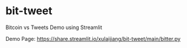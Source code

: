 # bit-tweet
Bitcoin vs Tweets Demo using Streamlit

Demo Page: https://share.streamlit.io/xulaijiang/bit-tweet/main/bitter.py
